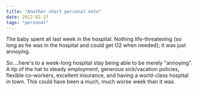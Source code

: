 ```yaml
---
title: "Another short personal note"
date: 2012-02-27
tags: "personal"
---
```


The baby spent all last week in the hospital. Nothing life-threatening (so long as he was in the hospital and could get O2 when needed); it was just annoying.

So....here's to a week-long hospital stay being able to be merely "annoying". A tip of the hat to steady employment, generous sick/vacation policies, flexible co-workers, excellent insurance, and having a world-class hospital in town. This could have been a much, much worse week than it was.
